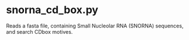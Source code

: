# snorna_cd_box.py
Reads a fasta file, containing Small Nucleolar RNA (SNORNA) sequences, and search CDbox motives.
